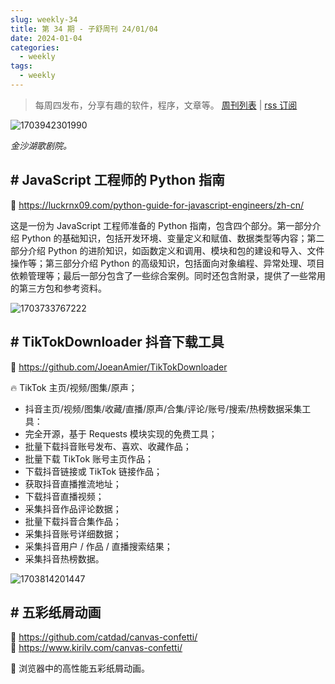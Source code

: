 ```yaml
---
slug: weekly-34
title: 第 34 期 - 子舒周刊 24/01/04
date: 2024-01-04
categories:
  - weekly
tags:
  - weekly
---
```


> 每周四发布，分享有趣的软件，程序，文章等。 [周刊列表](/categories/周刊/) | [rss 订阅](/categories/周刊/index.xml)

![1703942301990](https://imgurl.zishu.me/2023/1703942301990.webp)

*金沙湖歌剧院。*

## # JavaScript 工程师的 Python 指南

🔗 https://luckrnx09.com/python-guide-for-javascript-engineers/zh-cn/

这是一份为 JavaScript 工程师准备的 Python 指南，包含四个部分。第一部分介绍 Python 的基础知识，包括开发环境、变量定义和赋值、数据类型等内容；第二部分介绍 Python 的进阶知识，如函数定义和调用、模块和包的建设和导入、文件操作等；第三部分介绍 Python 的高级知识，包括面向对象编程、异常处理、项目依赖管理等；最后一部分包含了一些综合案例。同时还包含附录，提供了一些常用的第三方包和参考资料。

![1703733767222](https://imgurl.zishu.me/2023/1703733767222.webp)

## # TikTokDownloader 抖音下载工具

🔗 https://github.com/JoeanAmier/TikTokDownloader

🔥 TikTok 主页/视频/图集/原声；
- 抖音主页/视频/图集/收藏/直播/原声/合集/评论/账号/搜索/热榜数据采集工具：
- 完全开源，基于 Requests 模块实现的免费工具；
- 批量下载抖音账号发布、喜欢、收藏作品；
- 批量下载 TikTok 账号主页作品；
- 下载抖音链接或 TikTok 链接作品；
- 获取抖音直播推流地址；
- 下载抖音直播视频；
- 采集抖音作品评论数据；
- 批量下载抖音合集作品；
- 采集抖音账号详细数据；
- 采集抖音用户 / 作品 / 直播搜索结果；
- 采集抖音热榜数据。

![1703814201447](https://imgurl.zishu.me/2023/1703814201447.webp)

## # 五彩纸屑动画
🔗 https://github.com/catdad/canvas-confetti/  
🔗 https://www.kirilv.com/canvas-confetti/  

🎉 浏览器中的高性能五彩纸屑动画。